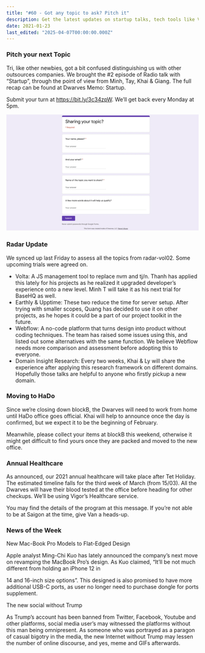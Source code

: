 ```yaml
---
title: "#60 - Got any topic to ask? Pitch it"
description: Get the latest updates on startup talks, tech tools like Volta and Earthly, office moves, healthcare plans, and Apple’s new MacBook Pro design.
date: 2021-01-23
last_edited: "2025-04-07T00:00:00.000Z"
---
```


### Pitch your next Topic

Tri, like other newbies, got a bit confused distinguishing us with other outsources companies. We brought the #2 episode of Radio talk with “Startup”, through the point of view from Minh, Tay, Khai & Giang. The full recap can be found at Dwarves Memo: Startup.

Submit your turn at <https://bit.ly/3c34zpW>. We’ll get back every Monday at 5pm.

![](assets/notion-image-1744007082035-4jjui.webp)

### Radar Update

We synced up last Friday to assess all the topics from radar-vol02. Some upcoming trials were agreed on.

- Volta: A JS management tool to replace nvm and tj/n. Thanh has applied this lately for his projects as he realized it upgraded developer’s experience onto a new level. Minh T will take it as his next trial for BaseHQ as well.
- Earthly & Upptime: These two reduce the time for server setup. After trying with smaller scopes, Quang has decided to use it on other projects, as he hopes it could be a part of our project toolkit in the future.
- Webflow: A no-code platform that turns design into product without coding techniques. The team has raised some issues using this, and listed out some alternatives with the same function. We believe Webflow needs more comparison and assessment before adopting this to everyone.
- Domain Insight Research: Every two weeks, Khai & Ly will share the experience after applying this research framework on different domains. Hopefully those talks are helpful to anyone who firstly pickup a new domain.

### Moving to HaDo

Since we’re closing down blockB, the Dwarves will need to work from home until HaDo office goes official. Khai will help to announce once the day is confirmed, but we expect it to be the beginning of February.

Meanwhile, please collect your items at blockB this weekend, otherwise it might get difficult to find yours once they are packed and moved to the new office.

### Annual Healthcare

As announced, our 2021 annual healthcare will take place after Tet Holiday. The estimated timeline falls for the third week of March (from 15/03). All the Dwarves will have their blood tested at the office before heading for other checkups. We’ll be using Vigor’s Healthcare service.

You may find the details of the program at this message. If you’re not able to be at Saigon at the time, give Van a heads-up.

### News of the Week

New Mac-Book Pro Models to Flat-Edged Design

Apple analyst Ming-Chi Kuo has lately announced the company’s next move on revamping the MacBook Pro’s design. As Kuo claimed, “It’ll be not much different from holding an iPhone 12 in

14 and 16-inch size options”. This designed is also promised to have more additional USB-C ports, as user no longer need to purchase dongle for ports supplement.

The new social without Trump

As Trump’s account has been banned from Twitter, Facebook, Youtube and other platforms, social media user’s may witnessed the platforms without this man being omnipresent. As someone who was portrayed as a paragon of casual bigotry in the media, the new Internet without Trump may lessen the number of online discourse, and yes, meme and GIFs afterwards.

